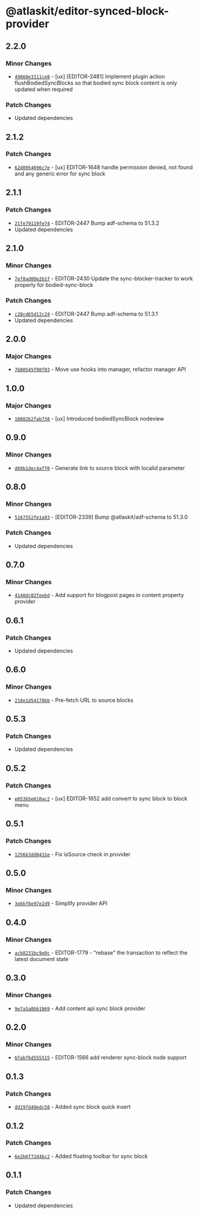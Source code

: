 # @atlaskit/editor-synced-block-provider

## 2.2.0

### Minor Changes

- [`49860e3111ce8`](https://bitbucket.org/atlassian/atlassian-frontend-monorepo/commits/49860e3111ce8) -
  [ux] [EDITOR-2481] Implement plugin action flushBodiedSyncBlocks so that bodied sync block content
  is only updated when required

### Patch Changes

- Updated dependencies

## 2.1.2

### Patch Changes

- [`62d0954696c7e`](https://bitbucket.org/atlassian/atlassian-frontend-monorepo/commits/62d0954696c7e) -
  [ux] EDITOR-1648 handle permission denied, not found and any generic error for sync block

## 2.1.1

### Patch Changes

- [`21fe79119fe74`](https://bitbucket.org/atlassian/atlassian-frontend-monorepo/commits/21fe79119fe74) -
  EDITOR-2447 Bump adf-schema to 51.3.2
- Updated dependencies

## 2.1.0

### Minor Changes

- [`7ef8ad00e2b1f`](https://bitbucket.org/atlassian/atlassian-frontend-monorepo/commits/7ef8ad00e2b1f) -
  EDITOR-2430 Update the sync-blocker-tracker to work properly for bodied-sync-block

### Patch Changes

- [`c28cd65d12c24`](https://bitbucket.org/atlassian/atlassian-frontend-monorepo/commits/c28cd65d12c24) -
  EDITOR-2447 Bump adf-schema to 51.3.1
- Updated dependencies

## 2.0.0

### Major Changes

- [`7b80545f98f03`](https://bitbucket.org/atlassian/atlassian-frontend-monorepo/commits/7b80545f98f03) -
  Move use hooks into manager, refactor manager API

## 1.0.0

### Major Changes

- [`10882b2fab738`](https://bitbucket.org/atlassian/atlassian-frontend-monorepo/commits/10882b2fab738) -
  [ux] Introduced bodiedSyncBlock nodeview

## 0.9.0

### Minor Changes

- [`d69b1dec4af70`](https://bitbucket.org/atlassian/atlassian-frontend-monorepo/commits/d69b1dec4af70) -
  Generate link to source block with localid parameter

## 0.8.0

### Minor Changes

- [`5167552fe1a93`](https://bitbucket.org/atlassian/atlassian-frontend-monorepo/commits/5167552fe1a93) -
  [EDITOR-2339] Bump @atlaskit/adf-schema to 51.3.0

### Patch Changes

- Updated dependencies

## 0.7.0

### Minor Changes

- [`4140dc02feebd`](https://bitbucket.org/atlassian/atlassian-frontend-monorepo/commits/4140dc02feebd) -
  Add support for blogpost pages in content property provider

## 0.6.1

### Patch Changes

- Updated dependencies

## 0.6.0

### Minor Changes

- [`218e1d54178bb`](https://bitbucket.org/atlassian/atlassian-frontend-monorepo/commits/218e1d54178bb) -
  Pre-fetch URL to source blocks

## 0.5.3

### Patch Changes

- Updated dependencies

## 0.5.2

### Patch Changes

- [`e053b5e610ac2`](https://bitbucket.org/atlassian/atlassian-frontend-monorepo/commits/e053b5e610ac2) -
  [ux] EDITOR-1652 add convert to sync block to block menu

## 0.5.1

### Patch Changes

- [`1256b3dd0431e`](https://bitbucket.org/atlassian/atlassian-frontend-monorepo/commits/1256b3dd0431e) -
  Fix isSource check in provider

## 0.5.0

### Minor Changes

- [`3ebbf8e97e2d9`](https://bitbucket.org/atlassian/atlassian-frontend-monorepo/commits/3ebbf8e97e2d9) -
  Simplify provider API

## 0.4.0

### Minor Changes

- [`acb8231bc9e0c`](https://bitbucket.org/atlassian/atlassian-frontend-monorepo/commits/acb8231bc9e0c) -
  EDITOR-1779 - "rebase" the transaction to reflect the latest document state

## 0.3.0

### Minor Changes

- [`9e7a5a0bb1869`](https://bitbucket.org/atlassian/atlassian-frontend-monorepo/commits/9e7a5a0bb1869) -
  Add content api sync block provider

## 0.2.0

### Minor Changes

- [`6fabf6d555515`](https://bitbucket.org/atlassian/atlassian-frontend-monorepo/commits/6fabf6d555515) -
  EDITOR-1566 add renderer sync-block node support

## 0.1.3

### Patch Changes

- [`dd19fd49edc58`](https://bitbucket.org/atlassian/atlassian-frontend-monorepo/commits/dd19fd49edc58) -
  Added sync block quick insert

## 0.1.2

### Patch Changes

- [`6e2b6f72d4bc2`](https://bitbucket.org/atlassian/atlassian-frontend-monorepo/commits/6e2b6f72d4bc2) -
  Added floating toolbar for sync block

## 0.1.1

### Patch Changes

- Updated dependencies
